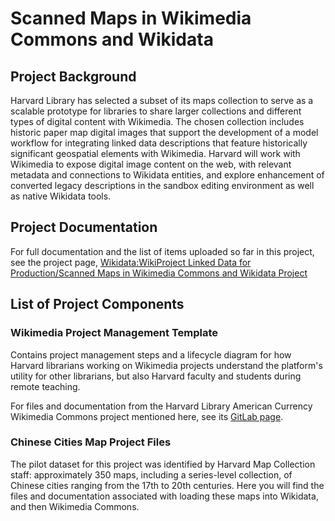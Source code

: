 # Scanned Maps in Wikimedia Commons and Wikidata

## Project Background
  Harvard Library has selected a subset of its maps collection to serve as a scalable prototype for libraries to share larger collections and different types of digital content with Wikimedia. The chosen collection includes historic paper map digital images that support the development of a model workflow for integrating linked data descriptions that feature historically significant geospatial elements with Wikimedia. Harvard will work with Wikimedia to expose digital image content on the web, with relevant metadata and connections to Wikidata entities, and explore enhancement of converted legacy descriptions in the sandbox editing environment as well as native Wikidata tools.

## Project Documentation
For full documentation and the list of items uploaded so far in this project, see the project page, [Wikidata:WikiProject Linked Data for Production/Scanned Maps in Wikimedia Commons and Wikidata Project](https://www.wikidata.org/wiki/Wikidata:WikiProject_Linked_Data_for_Production/Scanned_Maps_in_Wikimedia_Commons_and_Wikidata_Project)

## List of Project Components

### Wikimedia Project Management Template

Contains project management steps and a lifecycle diagram for how Harvard librarians working on Wikimedia projects understand the platform's utility for other librarians, but also Harvard faculty and students during remote teaching. 

For files and documentation from the Harvard Library American Currency Wikimedia Commons project mentioned here, see its [GitLab page](https://gitlab.com/hldsi/WikiMedia_Currency_Collection/-/tree/master/irmafrat).

### Chinese Cities Map Project Files

The pilot dataset for this project was identified by Harvard Map Collection staff: approximately 350 maps, including a series-level collection, of Chinese cities ranging from the 17th to 20th centuries. Here you will find the files and documentation associated with loading these maps into Wikidata, and then Wikimedia Commons.
